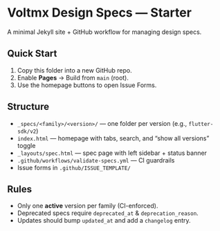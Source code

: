 # Voltmx Design Specs — Starter
A minimal Jekyll site + GitHub workflow for managing design specs.

## Quick Start
1. Copy this folder into a new GitHub repo.
2. Enable **Pages** → Build from `main` (root).
3. Use the homepage buttons to open Issue Forms.

## Structure
- `_specs/<family>/<version>/` — one folder per version (e.g., `flutter-sdk/v2`)
- `index.html` — homepage with tabs, search, and “show all versions” toggle
- `_layouts/spec.html` — spec page with left sidebar + status banner
- `.github/workflows/validate-specs.yml` — CI guardrails
- Issue forms in `.github/ISSUE_TEMPLATE/`

## Rules
- Only one **active** version per family (CI-enforced).
- Deprecated specs require `deprecated_at` & `deprecation_reason`.
- Updates should bump `updated_at` and add a `changelog` entry.